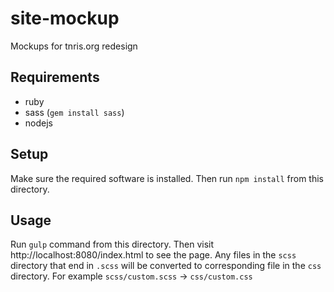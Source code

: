 # site-mockup

Mockups for tnris.org redesign


## Requirements

  - ruby
  - sass (`gem install sass`)
  - nodejs


## Setup

Make sure the required software is installed. Then run `npm install` from this
directory.


## Usage

Run `gulp` command from this directory. Then visit
http://localhost:8080/index.html to see the page. Any files in the `scss`
directory that end in `.scss` will be converted to corresponding file in the
`css` directory. For example `scss/custom.scss` -> `css/custom.css`
